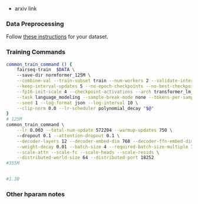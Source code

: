 - arxiv link
### Data Preprocessing
Follow [these instructions](https://github.com/pytorch/fairseq/blob/main/examples/language_model/README.md#1-preprocess-the-data) for your dataset.

### Training Commands
```bash
common_train_command () {
    fairseq-train  $DATA \ 
    --save-dir normformer_125M \
    --combine-val --train-subset train --num-workers 2 --validate-interval-updates 1000 --save-interval-updates 10000 \
    --keep-interval-updates 5 --no-epoch-checkpoints --no-best-checkpoints --ddp-backend fully_sharded --memory-efficient-fp16 \
    --fp16-init-scale 4 --checkpoint-activations --arch transformer_lm_gpt --activation-fn gelu --share-decoder-input-output-embed \
    --task language_modeling --sample-break-mode none --tokens-per-sample 2048 --optimizer adam --adam-betas '"'"'(0.9, 0.98)'"'"' --adam-eps 1e-08 \
    --seed 1 --log-format json --log-interval 10 \
    --clip-norm 0.0 --lr-scheduler polynomial_decay "$@"
}
# 125M
common_train_command \
    --lr 0.003 --total-num-update 572204 --warmup-updates 750 \ 
    --dropout 0.1 --attention-dropout 0.1 \
    --decoder-layers 12 --decoder-embed-dim 768 --decoder-ffn-embed-dim 3072 --decoder-attention-heads 12 \
    --weight-decay 0.01 --batch-size 4 --required-batch-size-multiple 1 --update-freq 1 --max-update 572204 \
    --scale-attn --scale-fc --scale-heads --scale-resids \
    --distributed-world-size 64 --distributed-port 18252
#355M


#1.3B

```


### Other hparam notes
